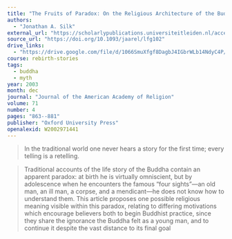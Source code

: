 ```yaml
---
title: "The Fruits of Paradox: On the Religious Architecture of the Buddha's Life Story"
authors:
  - "Jonathan A. Silk"
external_url: "https://scholarlypublications.universiteitleiden.nl/access/item%3A3447561/view"
source_url: "https://doi.org/10.1093/jaarel/lfg102"
drive_links:
  - "https://drive.google.com/file/d/1066SmuXfgf8DagbJ4IGbrWLb14NdyC4P/view?usp=drivesdk"
course: rebirth-stories
tags:
  - buddha
  - myth
year: 2003
month: dec
journal: "Journal of the American Academy of Religion"
volume: 71
number: 4
pages: "863--881"
publisher: "Oxford University Press"
openalexid: W2002971441
---
```


> In the traditional world one never hears a story for the first time; every telling is a retelling.

> Traditional accounts of the life story of the Buddha contain an apparent paradox: at birth he is virtually omniscient, but by adolescence when he encounters the famous “four sights”—an old man, an ill man, a corpse, and a mendicant—he does not know how to understand them.
> This article proposes one possible religious meaning visible within this paradox, relating to differing motivations which encourage believers both to begin Buddhist practice, since they share the ignorance the Buddha felt as a young man, and to continue it despite the vast distance to its final goal

